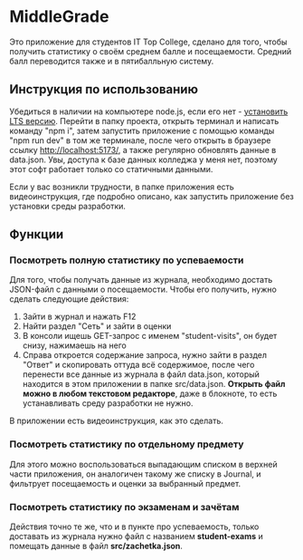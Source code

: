 # MiddleGrade

Это приложение для студентов IT Top College, сделано для того, чтобы получить статистику о своём среднем балле и посещаемости. Средний балл переводится также и в пятибалльную систему.

## Инструкция по использованию

Убедиться в наличии на компьютере node.js, если его нет - [установить LTS версию](https://nodejs.org/en). Перейти в папку проекта, открыть терминал и написать команду "npm i", затем запустить приложение с помощью команды "npm run dev" в том же терминале, после чего открыть в браузере ссылку [http://localhost:5173/](http://localhost:5173/), а также регулярно обновлять данные в data.json. Увы, доступа к базе данных колледжа у меня нет, поэтому этот софт работает только со статичными данными.

Если у вас возникли трудности, в папке приложения есть видеоинструкция, где подробно описано, как запустить приложение без установки среды разработки.

## Функции

### Посмотреть полную статистику по успеваемости

Для того, чтобы получать данные из журнала, необходимо достать JSON-файл с данными о посещаемости. Чтобы его получить, нужно сделать следующие действия:

1. Зайти в журнал и нажать F12
2. Найти раздел "Сеть" и зайти в оценки
3. В консоли ищешь GET-запрос с именем "student-visits", он будет снизу, нажимаешь на него
4. Справа откроется содержание запроса, нужно зайти в раздел "Ответ" и скопировать оттуда всё содержимое, после чего перенести все данные из журнала в файл data.json, который находится в этом приложении в папке src/data.json. **Открыть файл можно в любом текстовом редакторе**, даже в блокноте, то есть устанавливать среду разработки не нужно.

В приложении есть видеоинструкция, как это сделать.

### Посмотреть статистику по отдельному предмету

Для этого можно воспользоваться выпадающим списком в верхней части приложения, он аналогичен такому же списку в Journal, и фильтрует посещаемость и оценки за выбранный предмет.

### Посмотреть статистику по экзаменам и зачётам

Действия точно те же, что и в пункте про успеваемость, только доставать из журнала нужно файл с названием **student-exams** и помещать данные в файл **src/zachetka.json**.
